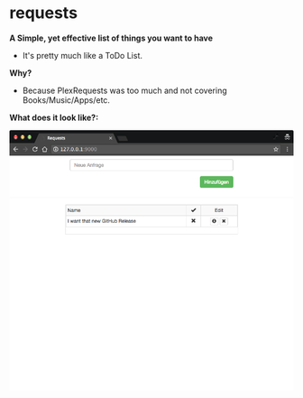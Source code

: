 # requests
**A Simple, yet effective list of things you want to have**

 - It's pretty much like a ToDo List.

**Why?**

 - Because PlexRequests was too much and not covering Books/Music/Apps/etc.

**What does it look like?:**  

![Screenshot](/screenshot.png)
